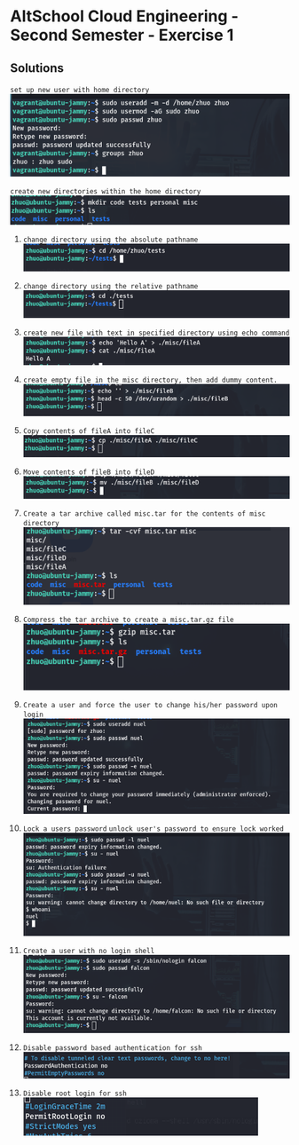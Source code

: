 # AltSchool Cloud Engineering - Second Semester - Exercise 1

## Solutions

`set up new user with home directory`
![useradd](./img-screenshots/1-new-user-zhuo-setup.png)


`create new directories within the home directory`
![mkdir](./img-screenshots/2-create-new-directories.png)


1. `change directory using the absolute pathname`
![absolute path name](./img-screenshots/a.cd-into-tests-absolute.png)


2. `change directory using the relative pathname`
![relative pathname](./img-screenshots/b.cd-into-tests-relative.png)


3. `create new file with text in specified directory using echo command`
![echo command](./img-screenshots/c.echo-hello-a-misc-fileA.png)


4. `create empty file in the misc directory, then add dummy content.`
![echo command](./img-screenshots/d.dummy-content--empty-fileB.png)


5. `Copy contents of fileA into fileC`
![cp](./img-screenshots/e.copy-fileA--fileC.png)


6. `Move contents of fileB into fileD`
![mv](./img-screenshots/f.move-fileB--fileD.png)


7. `Create a tar archive called misc.tar for the contents of misc directory`
![tar -cvf command](./img-screenshots/g.archive-misc--tar.png)


8. `Compress the tar archive to create a misc.tar.gz file`
![gzip command](./img-screenshots/h.compress-misc.tar--misc.tar.gz.png)


9. `Create a user and force the user to change his/her password upon login`
![passwd -e command](./img-screenshots/i.new-user--nuel--ch-password-immediately.png)


10. `Lock a users password` `unlock user's password to ensure lock worked`
![passwd -l command](./img-screenshots/j.lock-unlock-nuel-password.png)


11. `Create a user with no login shell`
![no login shell](./img-screenshots/k.user-no-login-shell.png)


12. `Disable password based authentication for ssh`
![edit sshd_config file](./img-screenshots/l.disable-passwd-auth.png)    


13. `Disable root login for ssh`
![edit sshd_config file](./img-screenshots/m.disable-root-login.png)
